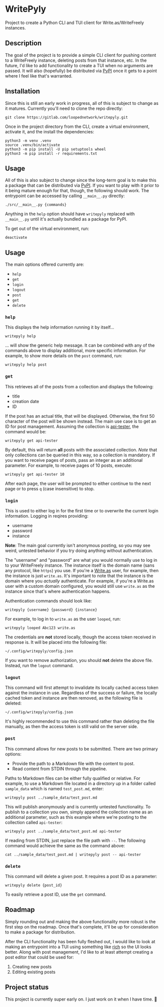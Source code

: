 # WritePyly

Project to create a Python CLI and TUI client for Write.as/WriteFreely instances.

## Description

The goal of the project is to provide a simple CLI client for pushing content to a WriteFreely instance, deleting posts from that instance, etc. In the future, I'd like to add functionality to create a TUI when no arguments are passed. It will also (hopefully) be distributed via [PyPI](https://pypi.org/) once it gets to a point where I feel like that's warranted.

## Installation

Since this is still an early work in progress, all of this is subject to change as it matures. Currently you'll need to clone the repo directly:

```shell
git clone https://gitlab.com/loopednetwork/writepyly.git
````

Once in the project directory from the CLI, create a virtual environment, activate it, and the install the dependencies:

```shell
python3 -m venv .venv
source .venv/bin/activate
python3 -m pip install -U pip setuptools wheel
python3 -m pip install -r requirements.txt
```

## Usage

All of this is also subject to change since the long-term goal is to make this a package that can be distributed via [PyPI](https://pypi.org/). If you want to play with it prior to it being mature enough for that, though, the following should work. The entrypoint can be accessed by calling `__main__.py` directly:

```shell
./src/__main__.py {commands}
```

Anything in the `help` option should have `writepyly` replaced with `__main__.py` until it's actually bundled as a package for PyPI.

To get out of the virtual environment, run:

```shell
deactivate
```

## Usage

The main options offered currently are:

- `help`
- `get`
- `login`
- `logout`
- `post`
- `get`
- `delete`

### `help`

This displays the help information running it by itself...

```shell
writepyly help
```

... will show the generic help message. It can be combined with any of the commands above to display additional, more specific information. For example, to show more details on the `post` command, run:

```shell
writepyly help post
```

### `get`

This retrieves all of the posts from a collection and displays the following:

- title
- creation date
- ID

If the post has an actual title, that will be displayed. Otherwise, the first 50 character of the post will be shown instead. The main use case is to get an ID for post management. Assuming the collection is [api-tester](https://apitester.looped.network/), the command would be:

```shell
writepyly get api-tester
```

By default, this will return **all** posts with the associated collection. _Note_ that only collections can be queried in this way, so a collection is mandatory. If you want to receive pages of posts, pass an integer as an additional parameter. For example, to receive pages of 10 posts, execute:

```shell
writepyly get api-tester 10
```

After each page, the user will be prompted to either continue to the next page or to press `q` (case insensitive) to stop.

### `login`

This is used to either log in for the first time or to overwrite the current login information. Logging in reqires providing:

- username
- password
- instance

__Note__: The main goal currently isn't anonymous posting, so you may see weird, untested behavior if you try doing anything without authentication.

The "username" and "password" are what you would normally use to log in to your WriteFreely instance. The instance itself is the domain name (sans any protocol, like `https`) you use. If you're a [Write.as](https://write.as/) user, for example, then the instance is just `write.as`. It's important to note that the instance is the domain where you _actually_ authenticate. For example, if you're a Write.as user with a custom domain configured, you would still use `write.as` as the instance since that's where authentication happens.

Authentication commands should look like:

```shell
writepyly {username} {password} {instance}
```

For example, to log in to `write.as` as the user `looped`, run:

```shell
writepyly looped Abc123 write.as
```

The credentials are **not** stored locally, though the access token received in response is. It will be placed into the following file:

`~/.config/writepyly/config.json`

If you want to remove authorization, you should **not** delete the above file. Instead, run the `logout` command.

### `logout`

This command will first attempt to invalidate its locally cached access token against the instance in use. Regardless of the success or failure, the locally cached token and instance are then removed, as the following file is deleted:

`~/.config/writepyly/config.json`

It's highly recommended to use this command rather than deleting the file manually, as then the access token is still valid on the server side.

### `post`

This command allows for new posts to be submitted. There are two primary options:

- Provide the path to a Markdown file with the content to post.
- Read content from STDIN through the pipeline.

Paths to Markdown files can be either fully qualified or relative. For example, to use a Markdown file located in a directory up in a folder called `sample_data` which is named `test_post.md`, enter:

```shell
writepyly post ../sample_data/test_post.md
```

This will publish anonymously and is currently untested functionality. To publish to a collection you own, simply append the collection name as an additional parameter, such as this example where we're posting to the collection called `api-tester`:

```shell
writepyly post ../sample_data/test_post.md api-tester
```

If reading from STDIN, just replace the file path with `--`. The following command would achieve the same as the command above:

```shell
cat ../sample_data/test_post.md | writepyly post -- api-tester
```

### `delete`

This command will delete a given post. It requires a post ID as a parameter:

```shell
writepyly delete {post_id}
```

To easily retrieve a post ID, use the `get` command.

## Roadmap

Simply rounding out and making the above functionality more robust is the first step on the roadmap. Once that's complete, it'll be up for consideration to make a package for distribution.

After the CLI functionality has been fully fleshed out, I would like to look at making an entrypoint into a TUI using something like [rich](https://github.com/Textualize/rich) so the UI looks better. Along with post management, I'd like to at least attempt creating a post editor that could be used for:

1. Creating new posts
2. Editing existing posts

## Project status

This project is currently super early on. I just work on it when I have time. 💜
